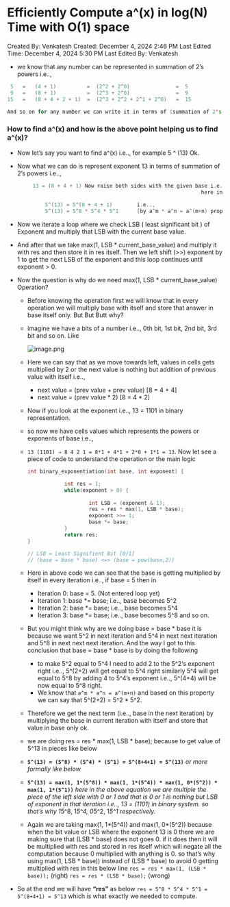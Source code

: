 # Efficiently Compute a^(x) in log(N) Time with O(1) space

Created By: Venkatesh
Created: December 4, 2024 2:46 PM
Last Edited Time: December 4, 2024 5:30 PM
Last Edited By: Venkatesh

- we know that any number can be represented in summation of 2’s powers i.e..,

```cpp
 5   =   (4 + 1)          =  (2^2 + 2^0)               =  5    
 9   =   (8 + 1)          =  (2^3 + 2^0)               =  9  
15   =   (8 + 4 + 2 + 1)  =  (2^3 + 2^2 + 2^1 + 2^0)   =  15

And so on for any number we can write it in terms of (summation of 2's powers)
```

### How to find a^(x) and how is the above point helping us to find a^(x)?

- Now let’s say you want to find a^(x) i.e.., for example 5 ^ (13) Ok.
- Now what we can do is represent exponent 13 in terms of summation of 2’s powers i.e..,
    
    ```cpp
         13 = (8 + 4 + 1) Now raise both sides with the given base i.e.., 
    															here in this case base = 5. we get
    		
    		 5^(13) = 5^(8 + 4 + 1)        i.e.., 
    		 5^(13) = 5^8 * 5^4 * 5^1      [by a^m * a^n = a^(m+n) property]
    ```
    
- Now we iterate a loop where we check LSB ( least significant bit ) of Exponent and multiply that LSB with the current base value.
- And after that we take max(1, LSB * current_base_value) and multiply it with res and then store it in res itself. Then we left shift (>>) exponent by 1 to get the next LSB of the exponent and this loop continues until exponent > 0.
- Now the question is why do we need max(1, LSB * current_base_value) Operation?
    - Before knowing the operation first we will know that in every operation we will multiply base with itself and store that answer in base itself only. But But Butt why?
    - imagine we have a bits of a number i.e.., 0th bit, 1st bit, 2nd bit, 3rd bit and so on. Like
        
        ![image.png](Efficiently%20Compute%20a%5E(x)%20in%20log(N)%20Time%20with%20O(1)%2015226c193e1580f6aaeaf087a89f8f42/image.png)
        
    - Here we can say that as we move towards left, values in cells gets multiplied by 2 or the next value is nothing but addition of previous value with itself i.e..,
        - next value = (prev value + prev value)  [8 = 4 + 4]
        - next value = (prev value * 2)                 [8 = 4  * 2]
    
    - Now if you look at the exponent i.e.., 13 = 1101 in binary representation.
    - so now we have cells values which represents the powers or exponents of base i.e..,
    - `13 (1101) ⇒ 8 4 2 1 = 8*1 + 4*1 + 2*0 + 1*1 = 13`. Now let see a piece of code to understand the operation or the main logic
        
        ```cpp
        int binary_exponentiation(int base, int exponent) {
        
        			int res = 1;
        			while(exponent > 0) {
        					
        					int LSB = (exponent & 1);  
        					res = res * max(1, LSB * base);
        					exponent >>= 1;
        					base *= base;
        			}
        			return res;
        }
        
        // LSB = Least Signifient Bit [0/1]
        // (base = base * base) <=> (base = pow(base,2))
        ```
        
    - Here in above code we can see that the base is getting multiplied by itself in every iteration i.e.., if base = 5 then in
        - Iteration 0:    base = 5. (Not entered loop yet)
        - Iteration 1:    base *= base; i.e.., base becomes 5^2
        - Iteration 2:    base *= base; i.e.., base becomes 5^4
        - Iteration 3:    base *= base; i.e.., base becomes 5^8    and so on.
    
    - But you might think why are we doing base = base * base it is because we want 5^2 in next iteration and 5^4 in next next iteration and 5^8 in next next next iteration. And the way I got to this conclusion that base = base * base is by doing the following
        - to make 5^2 equal to 5^4 I need to add 2 to the 5^2‘s exponent right i.e.., 
            5^(2+2) will get equal to 5^4 right similarly 5^4 will get equal to 5^8 by adding 4 to 5^4’s exponent i.e.., 5^(4+4) will be now equal to 5^8 right.
        - We know that `a^m * a^n = a^(m+n)`  and based on this property we can say that 
           5^(2+2) = 5^2 * 5^2.
    - Therefore we get the next term (i.e.., base in the next iteration) by multiplying the base in current iteration with itself and store that value in base only ok.
    - we are doing res = res * max(1, LSB * base); because to get value of 5^13 in pieces like below
    - **`5^(13) = (5^8) * (5^4) * (5^1) = 5^(8+4+1) = 5^(13)`**  *or more formally like below*
    - **`5^(13) = max(1, 1*(5^8)) * max(1, 1*(5^4)) * max(1, 0*(5^2)) * max(1, 1*(5^1))`**    *here in the above equation we are multiple the piece of the left side with 0 or 1 and that is 0 or 1 is nothing but LSB of exponent in that iteration i.e.., 
    13 = (1101) in binary system. so that’s why 1*5^8, 1*5^4, 0*5^2, 1*5^1 respectively.*
    - Again we are taking max(1, 1*(5^4)) and max(1, 0*(5^2)) because when the bit value or LSB where the exponent 13 is 0 there we are making sure that (LSB * base) does not goes 0. if it does then it will be multiplied with res and stored in res itself which will negate all the computation because 0 multiplied with anything is 0. so that’s why using 
    max(1, LSB * base)) instead of  (LSB * base) to avoid 0 getting multiplied with res in this below line
                                      `res = res * max(1, (LSB * base));`    (right)
                                      `res = res * (LSB * base);`                   (wrong)

- So at the end we will have **“res”** as below
  `res = 5^8 * 5^4 * 5^1 = 5^(8+4+1) = 5^13`  which is what exactly we needed to compute.
